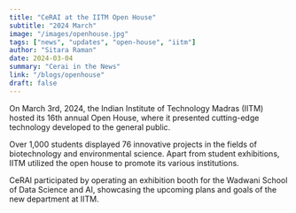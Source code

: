 ```yaml
---
title: "CeRAI at the IITM Open House"
subtitle: "2024 March" 
image: "/images/openhouse.jpg"
tags: ["news", "updates", "open-house", "iitm"]
author: "Sitara Raman"
date: 2024-03-04
summary: "Cerai in the News"
link: "/blogs/openhouse"
draft: false
---
```


On March 3rd, 2024, the Indian Institute of Technology Madras (IITM) hosted its 16th annual Open House, where it presented cutting-edge technology developed to the general public.

Over 1,000 students displayed 76 innovative projects in the fields of biotechnology and environmental science. Apart from student exhibitions, IITM utilized the open house to promote its various institutions.

CeRAI participated by operating an exhibition booth for the Wadwani School of Data Science and AI, showcasing the upcoming plans and goals of the new department at IITM.